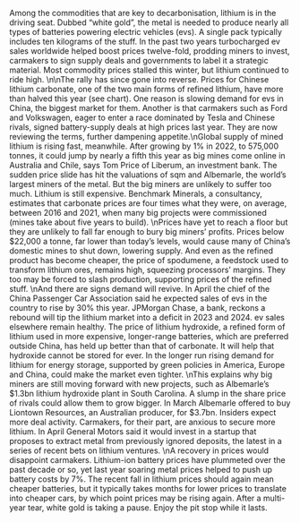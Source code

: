 Among the commodities that are key to decarbonisation, lithium is in the driving seat. Dubbed “white gold”, the metal is needed to produce nearly all types of batteries powering electric vehicles (evs). A single pack typically includes ten kilograms of the stuff. In the past two years turbocharged ev sales worldwide helped boost prices twelve-fold, prodding miners to invest, carmakers to sign supply deals and governments to label it a strategic material. Most commodity prices stalled this winter, but lithium continued to ride high. \n\nThe rally has since gone into reverse. Prices for Chinese lithium carbonate, one of the two main forms of refined lithium, have more than halved this year (see chart). One reason is slowing demand for evs in China, the biggest market for them. Another is that carmakers such as Ford and Volkswagen, eager to enter a race dominated by Tesla and Chinese rivals, signed battery-supply deals at high prices last year. They are now reviewing the terms, further dampening appetite.\nGlobal supply of mined lithium is rising fast, meanwhile. After growing by 1% in 2022, to 575,000 tonnes, it could jump by nearly a fifth this year as big mines come online in Australia and Chile, says Tom Price of Liberum, an investment bank. The sudden price slide has hit the valuations of sqm and Albemarle, the world’s largest miners of the metal. But the big miners are unlikely to suffer too much. Lithium is still expensive. Benchmark Minerals, a consultancy, estimates that carbonate prices are four times what they were, on average, between 2016 and 2021, when many big projects were commissioned (mines take about five years to build). \nPrices have yet to reach a floor but they are unlikely to fall far enough to bury big miners’ profits. Prices below $22,000 a tonne, far lower than today’s levels, would cause many of China’s domestic mines to shut down, lowering supply. And even as the refined product has become cheaper, the price of spodumene, a feedstock used to transform lithium ores, remains high, squeezing processors’ margins. They too may be forced to slash production, supporting prices of the refined stuff. \nAnd there are signs demand will revive. In April the chief of the China Passenger Car Association said he expected sales of evs in the country to rise by 30% this year. JPMorgan Chase, a bank, reckons a rebound will tip the lithium market into a deficit in 2023 and 2024. ev sales elsewhere remain healthy. The price of lithium hydroxide, a refined form of lithium used in more expensive, longer-range batteries, which are preferred outside China, has held up better than that of carbonate. It will help that hydroxide cannot be stored for ever. In the longer run rising demand for lithium for energy storage, supported by green policies in America, Europe and China, could make the market even tighter. \nThis explains why big miners are still moving forward with new projects, such as Albemarle’s $1.3bn lithium hydroxide plant in South Carolina. A slump in the share price of rivals could allow them to grow bigger. In March Albemarle offered to buy Liontown Resources, an Australian producer, for $3.7bn. Insiders expect more deal activity. Carmakers, for their part, are anxious to secure more lithium. In April General Motors said it would invest in a startup that proposes to extract metal from previously ignored deposits, the latest in a series of recent bets on lithium ventures. \nA recovery in prices would disappoint carmakers. Lithium-ion battery prices have plummeted over the past decade or so, yet last year soaring metal prices helped to push up battery costs by 7%. The recent fall in lithium prices should again mean cheaper batteries, but it typically takes months for lower prices to translate into cheaper cars, by which point prices may be rising again.  After a multi-year tear, white gold is taking a pause. Enjoy the pit stop while it lasts. 